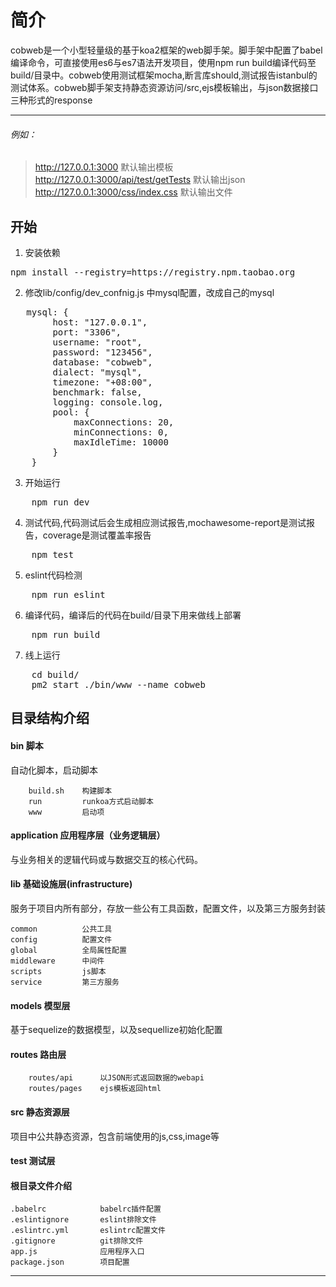 # 简介

cobweb是一个小型轻量级的基于koa2框架的web脚手架。脚手架中配置了babel编译命令，可直接使用es6与es7语法开发项目，使用npm run build编译代码至build/目录中。cobweb使用测试框架mocha,断言库should,测试报告istanbul的测试体系。cobweb脚手架支持静态资源访问/src,ejs模板输出，与json数据接口三种形式的response


----
###### 例如：
> http://127.0.0.1:3000 默认输出模板  
> http://127.0.0.1:3000/api/test/getTests 默认输出json  
> http://127.0.0.1:3000/css/index.css 默认输出文件


## 开始

1. 安装依赖
<pre>npm install --registry=https://registry.npm.taobao.org</pre>
2. 修改lib/config/dev_confnig.js 中mysql配置，改成自己的mysql
<pre>
   mysql: {
        host: "127.0.0.1",
        port: "3306",
        username: "root",
        password: "123456",
        database: "cobweb",
        dialect: "mysql",
        timezone: "+08:00",
        benchmark: false,
        logging: console.log,
        pool: {
            maxConnections: 20,
            minConnections: 0,
            maxIdleTime: 10000
        }
    } 
</pre>
3. 开始运行
<pre>
    npm run dev
</pre>
4. 测试代码,代码测试后会生成相应测试报告,mochawesome-report是测试报告，coverage是测试覆盖率报告
<pre>
    npm test
</pre>
5. eslint代码检测
<pre>
    npm run eslint
</pre>
6. 编译代码，编译后的代码在build/目录下用来做线上部署
<pre>
    npm run build
</pre>
7. 线上运行
<pre>
    cd build/
    pm2 start ./bin/www --name cobweb
</pre>

## 目录结构介绍

#### bin 脚本

自动化脚本，启动脚本

        build.sh    构建脚本
        run         runkoa方式启动脚本
        www         启动项


#### application 应用程序层（业务逻辑层）

与业务相关的逻辑代码或与数据交互的核心代码。


#### lib 基础设施层(infrastructure)

服务于项目内所有部分，存放一些公有工具函数，配置文件，以及第三方服务封装

    common          公共工具
    config          配置文件
    global          全局属性配置
    middleware      中间件
    scripts         js脚本
    service         第三方服务    

#### models 模型层
基于sequelize的数据模型，以及sequellize初始化配置

#### routes 路由层

        routes/api      以JSON形式返回数据的webapi
        routes/pages    ejs模板返回html


#### src 静态资源层
项目中公共静态资源，包含前端使用的js,css,image等
#### test 测试层

#### 根目录文件介绍
    .babelrc            babelrc插件配置
    .eslintignore       eslint排除文件
    .eslintrc.yml       eslintrc配置文件
    .gitignore          git排除文件
    app.js              应用程序入口
    package.json        项目配置

----


